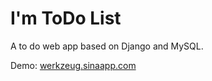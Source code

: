 I'm ToDo List
===
A to do web app based on Django and MySQL.

Demo: <a href="http://werkzeug.sinaapp.com/" target="blank">werkzeug.sinaapp.com</a>
